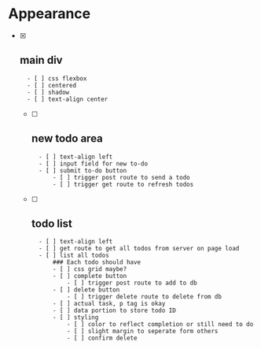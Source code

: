# Appearance
- [x] main div
    - 
        - [ ] css flexbox
        - [ ] centered
        - [ ] shadow
        - [ ] text-align center
    - [ ] new todo area 
        - 
            - [ ] text-align left
            - [ ] input field for new to-do
            - [ ] submit to-do button
                - [ ] trigger post route to send a todo
                - [ ] trigger get route to refresh todos
    - [ ] todo list
        - 
            - [ ] text-align left
            - [ ] get route to get all todos from server on page load
            - [ ] list all todos
                ### Each todo should have
                - [ ] css grid maybe?
                - [ ] complete button
                    - [ ] trigger post route to add to db
                - [ ] delete button 
                    - [ ] trigger delete route to delete from db
                - [ ] actual task, p tag is okay
                - [ ] data portion to store todo ID
                - [ ] styling
                    - [ ] color to reflect completion or still need to do
                    - [ ] slight margin to seperate form others
                    - [ ] confirm delete
    
